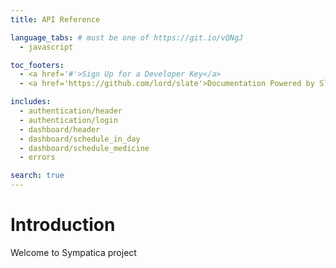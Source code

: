 ```yaml
---
title: API Reference

language_tabs: # must be one of https://git.io/vQNgJ
  - javascript

toc_footers:
  - <a href='#'>Sign Up for a Developer Key</a>
  - <a href='https://github.com/lord/slate'>Documentation Powered by Slate</a>

includes:
  - authentication/header
  - authentication/login
  - dashboard/header
  - dashboard/schedule_in_day
  - dashboard/schedule_medicine
  - errors

search: true
---
```


# Introduction

Welcome to Sympatica project